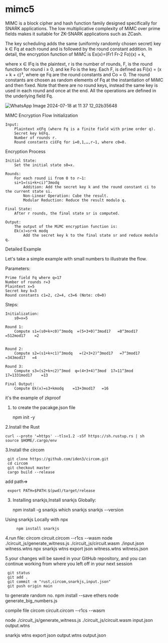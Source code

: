 # mimc5



MIMC is a block cipher and hash function family designed specifically for SNARK applications. The low multiplicative complexity of MiMC over prime fields makes it suitable for ZK-SNARK applications such as ZCash.

The key scheduling adds the same (uniformly randomly chosen secret) key k ∈ Fq at each round and is followed by the round constant addition. In detail, the encryption function of MiMC is Ex(x)=(Fr1 Fr-2 Fo)(x) + k,

where x ∈ IFq is the plaintext, r is the number of rounds, F, is the round function for round i ≥ 0, and ke Fo is the key. Each F, is defined as Fi(x) = (x + k + c)³, where qe Fq are the round constants and Co = 0. The round constants are chosen as random elements of Fq at the instantiation of MiMC and then fixed. Note that there are no round keys, instead the same key is used in each round and once at the end. All the operations are defined in the underlying field Fq.

![WhatsApp Image 2024-07-18 at 11 37 12_02b35648](https://github.com/user-attachments/assets/e884072e-2279-4e85-941d-308053b7000c)





MiMC Encryption Flow
Initialization

    Input:
        Plaintext x∈Fq​ (where Fq​ is a finite field with prime order q).
        Secret key k∈Fq​.
        Number of rounds r.
        Round constants ci​∈Fq​ for i=0,1,…,r−1, where c0=0.

Encryption Process

    Initial State:
        Set the initial state s0=x.

    Rounds:
        For each round ii from 0 to r−1: 
        si+1​=(si​+k+ci​)^3modq
            Addition: Add the secret key k and the round constant ci​ to the current state si​.
            Non-Linear Operation: Cube the result.
            Modular Reduction: Reduce the result modulo q.

    Final State:
        After r rounds, the final state sr​ is computed.

    Output:
        The output of the MiMC encryption function is:
        Ek​(x)=sr​+k modq
            Add the secret key k to the final state sr​ and reduce modulo q.

Detailed Example

Let's take a simple example with small numbers to illustrate the flow.

Parameters:

    Prime field Fq​ where q=17
    Number of rounds r=3
    Plaintext x=5
    Secret key k=3
    Round constants c1=2, c2=4, c3=6 (Note: c0​=0)

Steps:

    Initialization:
        s0=x=5

    Round 1:
        Compute s1=(s0+k+c0)^3modq  =(5+3+0)^3mod17   =8^3mod17   =512mod17    =2
       

    Round 2:
        Compute s2=(s1+k+c1)^3modq   =(2+3+2)^3mod17   =7^3mod17    =343mod17   =4  

    Round 3:
        Compute s3=(s2+k+c2)^3mod  q=(4+3+4)^3mod  17=11^3mod  17=1331mod17    =13

    Final Output:
        Compute Ek(x)=s3+kmodq    =13+3mod17   =16

        
it's the example of zkproof
1. to create the pacakge.json file 

    npm init -y

2.Install the Rust 
   
    curl --proto '=https' --tlsv1.2 -sSf https://sh.rustup.rs | sh
    source $HOME/.cargo/env
    

3.Install the circom

     git clone https://github.com/iden3/circom.git
     cd circom
     git checkout master
     cargo build --release
add path=>
     
     
     export PATH=$PATH:$(pwd)/target/release

3. Installing snarkjs,Install snarkjs Globally:


      npm install -g snarkjs
      which snarkjs
      snarkjs --version

  Using snarkjs Locally with npx
        
         npm install snarkjs


4.run file:
     circom circuit.circom --r1cs --wasm
     node ./circuit_js/generate_witness.js ./circuit_js/circuit.wasm ./input.json witness.wtns
     npx snarkjs wtns export json witness.wtns witness.json

5.your changes will be saved in your GitHub repository, and you can continue working from where you left off in your next session

     git status
     git add .
     git commit -m "rust,circom,snarkjs,input.json"
     git push origin main


to generate random no.
 npm install --save ethers
 node generate_big_numbers.js

 compile file
 circom circuit.circom --r1cs --wasm

 node ./circuit_js/generate_witness.js ./circuit_js/circuit.wasm input.json output.wtns

snarkjs wtns export json output.wtns output.json
